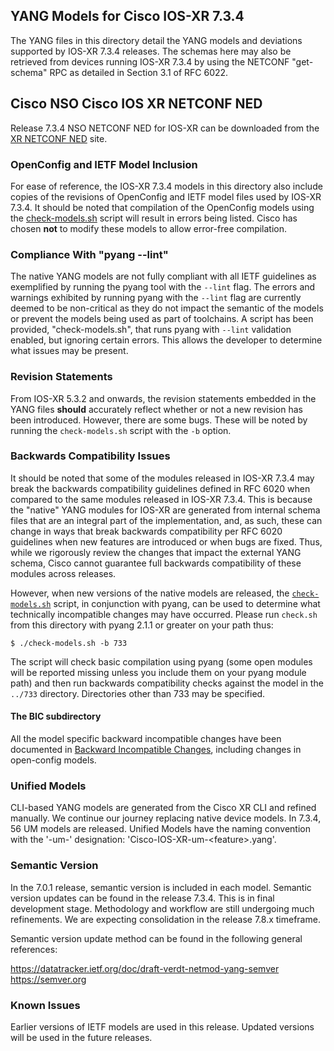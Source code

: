 ## YANG Models for Cisco IOS-XR 7.3.4

The YANG files in this directory detail the YANG models and deviations supported by IOS-XR 7.3.4 releases. The schemas here may also be retrieved from devices running IOS-XR 7.3.4 by using the NETCONF "get-schema" RPC as detailed in Section 3.1 of RFC 6022.

## Cisco NSO Cisco IOS XR NETCONF NED
Release 7.3.4 NSO NETCONF NED for IOS-XR can be downloaded from the [XR NETCONF NED](https://software.cisco.com/download/redirect?config=d92586785e0ce5e7910f96ea1339da1c) site.

### OpenConfig and IETF Model Inclusion

For ease of reference, the IOS-XR 7.3.4 models in this directory also include copies of the revisions of OpenConfig and IETF model files used by IOS-XR 7.3.4. It should be noted that compilation of the OpenConfig models using the [check-models.sh](check-models.sh) script will result in errors being listed. Cisco has chosen **not** to modify these models to allow error-free compilation.

### Compliance With "pyang --lint"

The native YANG models are not fully compliant with all IETF guidelines as exemplified by running the pyang tool with the ```--lint``` flag. The errors and warnings exhibited by running pyang with the ```--lint``` flag are currently deemed to be non-critical as they do not impact the semantic of the models or prevent the models being used as part of toolchains. A script has been provided, "check-models.sh", that runs pyang with ```--lint``` validation enabled, but ignoring certain errors. This allows the developer to determine what issues may be present.

### Revision Statements

From IOS-XR 5.3.2 and onwards, the revision statements embedded in the YANG files **should** accurately reflect whether or not a new revision has been introduced. However, there are some bugs. These will be noted by running the ```check-models.sh``` script with the ```-b``` option.

### Backwards Compatibility Issues

It should be noted that some of the modules released in IOS-XR 7.3.4 may break the backwards compatibility guidelines defined in RFC 6020 when compared to the same modules released in IOS-XR 7.3.4. This is because the "native" YANG modules for IOS-XR are generated from internal schema files that are an integral part of the implementation, and, as such, these can change in ways that break backwards compatibility per RFC 6020 guidelines when new features are introduced or when bugs are fixed. Thus, while we rigorously review the changes that impact the external YANG schema, Cisco cannot guarantee full backwards compatibility of these modules across releases.

However, when new versions of the native models are released, the [```check-models.sh```](check-models.sh) script, in conjunction with pyang, can be used to determine what technically incompatible changes may have occurred. Please run ```check.sh``` from this directory with pyang 2.1.1 or greater on your path thus:

```
$ ./check-models.sh -b 733
```

The script will check basic compilation using pyang (some open modules will be reported missing unless you include them on your pyang module path) and then run backwards compatibility checks against the model in the `../733` directory. Directories other than 733 may be specified.

#### The BIC subdirectory

All the model specific backward incompatible changes have been documented in [Backward Incompatible Changes](BIC), including changes in open-config models.

### Unified Models

CLI-based YANG models are generated from the Cisco XR CLI and refined manually.  We continue our journey replacing native device models.  In 7.3.4, 56 UM models are released.  Unified Models have the naming convention with the '-um-' designation: 'Cisco-IOS-XR-um-&lt;feature&gt;.yang'.

### Semantic Version

In the 7.0.1 release, semantic version is included in each model.
Semantic version updates can be found in the release 7.3.4. This is in final development stage. Methodology and workflow are still undergoing much refinements. We are expecting consolidation in the release 7.8.x timeframe.

Semantic version update method can be found in the following general references:

https://datatracker.ietf.org/doc/draft-verdt-netmod-yang-semver  
https://semver.org

### Known Issues

Earlier versions of IETF models are used in this release.  Updated versions will be used in the future releases.
